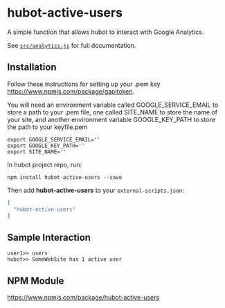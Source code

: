 # hubot-active-users

A simple function that allows hubot to interact with Google Analytics.

See [`src/analytics.js`](src/analytics.js) for full documentation.

## Installation

Follow these instructions for setting up your .pem key https://www.npmjs.com/package/gapitoken.

You will need an environment variable called GOOGLE_SERVICE_EMAIL to store a path to your .pem file, one called SITE_NAME to store the name of your site, and another environment variable GOOGLE_KEY_PATH to store the path to your keyfile.pem

```
export GOOGLE_SERVICE_EMAIL=''
export GOOGLE_KEY_PATH=''
export SITE_NAME=''
```


In hubot project repo, run:

`npm install hubot-active-users --save`

Then add **hubot-active-users** to your `external-scripts.json`:

```json
[
  "hubot-active-users"
]
```

## Sample Interaction

```
user1>> users
hubot>> SomeWebSite has 1 active user
```

## NPM Module

https://www.npmjs.com/package/hubot-active-users

